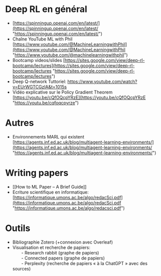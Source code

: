 # Deep RL en général  
- [https://spinningup.openai.com/en/latest/](https://spinningup.openai.com/en/latest/ "https://spinningup.openai.com/en/latest/")  
- Chaîne YouTube ML with Phil [https://www.youtube.com/@MachineLearningwithPhil](https://www.youtube.com/@MachineLearningwithPhil "https://www.youtube.com/@machinelearningwithphil")  
- Bootcamp videos/slides [https://sites.google.com/view/deep-rl-bootcamp/lectures](https://sites.google.com/view/deep-rl-bootcamp/lectures "https://sites.google.com/view/deep-rl-bootcamp/lectures")  
- Deep Q-network Tuttoriel: https://www.youtube.com/watch?v=EUrWGTCGzlA&t=1015s
- Vidéo explicative sur le Policy Gradient Theorem [https://youtu.be/cQfOQcpYRzE](https://youtu.be/cQfOQcpYRzE "https://youtu.be/cqfoqcpyrze")

# Autres  
- Environnements MARL qui existent [https://agents.inf.ed.ac.uk/blog/multiagent-learning-environments/](https://agents.inf.ed.ac.uk/blog/multiagent-learning-environments/ "https://agents.inf.ed.ac.uk/blog/multiagent-learning-environments/")
# Writing papers  
-  [[How to ML Paper – A Brief Guide]]
- Ecriture scientifique en informatique: [https://informatique.umons.ac.be/algo/redacSci.pdf](https://informatique.umons.ac.be/algo/redacSci.pdf "https://informatique.umons.ac.be/algo/redacsci.pdf")

# Outils  
- Bibliographie Zotero (+connexion avec Overleaf)  
- Visualisation et recherche de papiers:  
  - Research rabbit (graphe de papiers)  
  - Connected papers (graphe de papiers)  
  - Perplexity (recherche de papiers « à la ChatGPT » avec des sources)